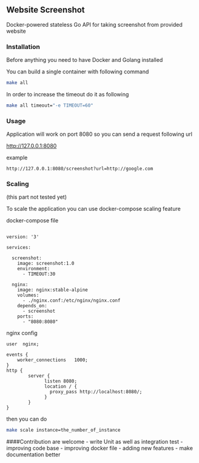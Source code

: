 ## Website Screenshot

Docker-powered stateless Go API for taking screenshot from provided website

### Installation

Before anything you need to have Docker and Golang installed

You can build a single container with following command 

```sh
make all
```
In order to increase the timeout do it as following

```sh
make all timeout="-e TIMEOUT=60"
```

### Usage 

Application will work on port 8080 so you can send a request following url

http://127.0.0.1:8080

example 

    http://127.0.0.1:8080/screenshot?url=http://google.com

### Scaling 

(this part not tested yet)

To scale the application you can use docker-compose scaling feature 
    
docker-compose file

```code

version: '3'

services:

  screenshot:
    image: screenshot:1.0
    environment:
      - TIMEOUT:30

  nginx:
    image: nginx:stable-alpine
    volumes:
      - ./nginx.conf:/etc/nginx/nginx.conf
    depends_on:
      - screenshot
    ports:
      - "8080:8080"

```

nginx config 

```code
user  nginx;

events {
    worker_connections   1000;
}
http {
        server {
              listen 8080;
              location / {
                proxy_pass http://localhost:8080/;
              }
        }
}
```

then you can do

```sh
make scale instance=the_number_of_instance
```

####Contribution are welcome 
    - write Unit as well as integration test
    - improving code base
    - improving docker file 
    - adding new features
    - make documentation better
